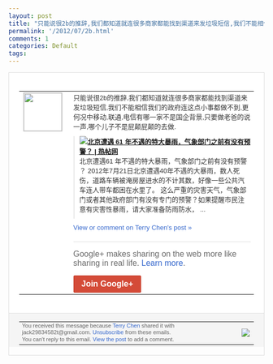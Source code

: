 ```yaml
---
layout: post
title: "只能说很2b的推辞,我们都知道就连很多商家都能找到渠道来发垃圾短信,我们不能相信我..."
permalink: '/2012/07/2b.html'
comments: 1
categories: Default
tags: 
---
```

<div style="border:solid 1px #dfdfdf;color:#686868;font:13px Arial"><div style="background-color:#fff;padding:20px;"><table cellpadding="0" cellspacing="0"><tr><td style="padding-right:15px;vertical-align:top"><a href="https://plus.google.com/_/notifications/emlink?emrecipient=110200756825219614165&amp;emid=CIC5s6vUrbECFQWz7AodijIAAA&amp;path=%2F108643996575278738906&amp;dt=1342973013715&amp;uob=8"><img height="75" src="https://lh3.googleusercontent.com/-KKRGTyJ5Bl0/AAAAAAAAAAI/AAAAAAAAEEY/jllxqER5dCk/s75-c-k-a/photo.jpg" style="border:solid 1px #cccccc;" width="75"/></a></td><td style="width:578px;color:#333;font:13px Arial;vertical-align:top;"><div style="padding-bottom:10px">只能说很2b的推辞,我们都知道就连很多商<wbr/>家都能找到渠道来发垃圾短信,我们不能相信<wbr/>我们的政府连这点小事都做不到,更何况中移<wbr/>动,联通,电信有哪一家不是国企背景,只要<wbr/>做老爸的说一声,哪个儿子不是屁颠屁颠的去<wbr/>做.</div><div style="margin-bottom:10px;padding-left:10px; border-left:2px solid #EAEAEA"><span style="margin-right:5px"><a href="http://retie.mobi/64" style="zSoyz"><img border="0" src="https://images3-focus-opensocial.googleusercontent.com/gadgets/proxy?url=https://s2.googleusercontent.com/s2/favicons?domain%3Dretie.mobi&amp;container=focus&amp;gadget=a&amp;rewriteMime=image/*&amp;refresh=31536000&amp;resize_h=16"/><span style="font-weight:bold">北京遭遇 61 年不遇的特大暴雨，气象部门之前有没有预警<wbr/>？ | 热帖网</span></a><div style="padding-bottom:10px">北京遭遇61 年不遇的特大暴雨，气象部门之前有没有预警<wbr/>？ 2012年7月21日北京遭遇40年不遇的<wbr/>大暴雨，数人死伤，道路车辆被淹房屋进水的<wbr/>不计其数，好像一些公共汽车连人带车都困在<wbr/>水里了。 这么严重的灾害天气，气象部门或者其他政府<wbr/>部门有没有专门的预警？如果提醒市民注意有<wbr/>灾害性暴雨，请大家准备防雨防水， ...</div></span></div><a href="https://plus.google.com/_/notifications/emlink?emrecipient=110200756825219614165&amp;emid=CIC5s6vUrbECFQWz7AodijIAAA&amp;path=%2F108643996575278738906%2Fposts%2FAGsHyqJoTq8%3Fgpinv%3DAMIXal-aQwALJl49-S4NIgDQiBMkZN9H--xqdKKYyU_tvzglhzulA5vuUnHxEVIgrhIxa7yjdRHv6NbBl6eQBYxlJuc7JaRFhD2fSGSpo1ikogNW9D3gxsk&amp;dt=1342973013715&amp;uob=8" style="color:#3366CC;text-decoration:none;">View or comment on Terry Chen's post »</a><div style="margin-top:20px;border-top:solid 1px #dfdfdf"><div style="padding:15px 0;color:#686868;font:16px Arial;">Google+ makes sharing on the web more like sharing in real life. <a href="http://www.google.com/+/learnmore/" style="color:#3366CC;text-decoration:none;">Learn more</a>.</div><a href="https://plus.google.com/_/notifications/emlink?emrecipient=110200756825219614165&amp;emid=CIC5s6vUrbECFQWz7AodijIAAA&amp;path=%2F%3Fgpinv%3DAMIXal-aQwALJl49-S4NIgDQiBMkZN9H--xqdKKYyU_tvzglhzulA5vuUnHxEVIgrhIxa7yjdRHv6NbBl6eQBYxlJuc7JaRFhD2fSGSpo1ikogNW9D3gxsk&amp;dt=1342973013715&amp;uob=8" style="display:inline-block;padding:7px 15px;background-color:#d44b38; color:#fff;font-size:16px; font-weight:bold;border-radius:2px;-webkit-border-radius:2px; -moz-border-radius:2px;border:solid 1px #c43b28; white-space:nowrap;text-decoration:none">Join Google+</a></div></td></tr></table></div><div style="border-top:solid 1px #dfdfdf;padding:0 20px; background-color:#f5f5f5"><table cellpadding="0" cellspacing="0" style="height:50px"><tbody><tr><td style="vertical-align:middle;width:100%; color:#636363;font:11px Arial; line-height:120%">You received this message because <a href="https://plus.google.com/_/notifications/emlink?emrecipient=110200756825219614165&amp;emid=CIC5s6vUrbECFQWz7AodijIAAA&amp;path=%2F108643996575278738906%3Fgpinv%3DAMIXal-aQwALJl49-S4NIgDQiBMkZN9H--xqdKKYyU_tvzglhzulA5vuUnHxEVIgrhIxa7yjdRHv6NbBl6eQBYxlJuc7JaRFhD2fSGSpo1ikogNW9D3gxsk&amp;dt=1342973013715&amp;uob=8" style="color:#3366CC;text-decoration:none;">Terry Chen</a> shared it with jack29834582t@gmail.com. <a href="https://plus.google.com/_/notifications/emlink?emrecipient=110200756825219614165&amp;emid=CIC5s6vUrbECFQWz7AodijIAAA&amp;path=%2F_%2Fnonplus%2Femailsettings%3Fgpinv%3DAMIXal-aQwALJl49-S4NIgDQiBMkZN9H--xqdKKYyU_tvzglhzulA5vuUnHxEVIgrhIxa7yjdRHv6NbBl6eQBYxlJuc7JaRFhD2fSGSpo1ikogNW9D3gxsk%26est%3DADH5u8VlQikT15RoiEbm4P19pITTNvO6VwYXNuLy75qZ-XB4MO0pfHbvFa47gLiEIHErqQ7rptw2u6WobSQIylBvPQjPoy0vcyibD8k4LI4BZtJ75rIHiRQuRUStimH5rX1Op5DJFHSxChgL5EAoW8mjLSYuUzGNag&amp;dt=1342973013715&amp;uob=8" style="color:#3366CC;text-decoration:none;">Unsubscribe</a> from these emails.<br/>You can't reply to this email. <a href="https://plus.google.com/_/notifications/emlink?emrecipient=110200756825219614165&amp;emid=CIC5s6vUrbECFQWz7AodijIAAA&amp;path=%2F108643996575278738906%2Fposts%2FAGsHyqJoTq8%3Fgpinv%3DAMIXal-aQwALJl49-S4NIgDQiBMkZN9H--xqdKKYyU_tvzglhzulA5vuUnHxEVIgrhIxa7yjdRHv6NbBl6eQBYxlJuc7JaRFhD2fSGSpo1ikogNW9D3gxsk&amp;dt=1342973013715&amp;uob=8" style="color:#3366CC;text-decoration:none;">View the post</a> to add a comment.<br/></td><td><img src="https://ssl.gstatic.com/s2/oz/images/notifications/logo/google-plus-6617a72bb36cc548861652780c9e6ff1.png"/></td></tr></tbody></table></div></div>